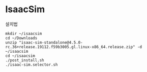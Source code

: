 # IsaacSim

설치법      
```   
mkdir ~/isaacsim   
cd ~/Downloads   
unzip "isaac-sim-standalone@4.5.0-rc.36+release.19112.f59b3005.gl.linux-x86_64.release.zip" -d ~/isaacsim    
cd ~/isaacsim    
./post_install.sh    
./isaac-sim.selector.sh    
```    

   
